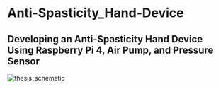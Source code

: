 # Anti-Spasticity_Hand-Device
## Developing an Anti-Spasticity Hand Device Using Raspberry Pi 4, Air Pump, and Pressure Sensor

![thesis_schematic](https://github.com/user-attachments/assets/910b80a4-8066-4449-8bda-80d3256452a0)

